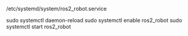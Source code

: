/etc/systemd/system/ros2_robot.service

sudo systemctl daemon-reload
sudo systemctl enable ros2_robot
sudo systemctl start ros2_robot
